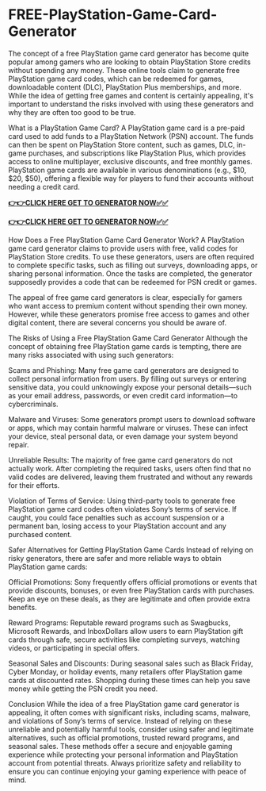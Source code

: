 # FREE-PlayStation-Game-Card-Generator

The concept of a free PlayStation game card generator has become quite popular among gamers who are looking to obtain PlayStation Store credits without spending any money. These online tools claim to generate free PlayStation game card codes, which can be redeemed for games, downloadable content (DLC), PlayStation Plus memberships, and more. While the idea of getting free games and content is certainly appealing, it's important to understand the risks involved with using these generators and why they are often too good to be true.

What is a PlayStation Game Card?
A PlayStation game card is a pre-paid card used to add funds to a PlayStation Network (PSN) account. The funds can then be spent on PlayStation Store content, such as games, DLC, in-game purchases, and subscriptions like PlayStation Plus, which provides access to online multiplayer, exclusive discounts, and free monthly games. PlayStation game cards are available in various denominations (e.g., $10, $20, $50), offering a flexible way for players to fund their accounts without needing a credit card.

[**👉👉CLICK HERE GET TO GENERATOR NOW✅✅**](https://free24.raj-solution.com/free-psn-gift-card/)

[**👉👉CLICK HERE GET TO GENERATOR NOW✅✅**](https://free24.raj-solution.com/free-psn-gift-card/)

How Does a Free PlayStation Game Card Generator Work?
A PlayStation game card generator claims to provide users with free, valid codes for PlayStation Store credits. To use these generators, users are often required to complete specific tasks, such as filling out surveys, downloading apps, or sharing personal information. Once the tasks are completed, the generator supposedly provides a code that can be redeemed for PSN credit or games.

The appeal of free game card generators is clear, especially for gamers who want access to premium content without spending their own money. However, while these generators promise free access to games and other digital content, there are several concerns you should be aware of.

The Risks of Using a Free PlayStation Game Card Generator
Although the concept of obtaining free PlayStation game cards is tempting, there are many risks associated with using such generators:

Scams and Phishing: Many free game card generators are designed to collect personal information from users. By filling out surveys or entering sensitive data, you could unknowingly expose your personal details—such as your email address, passwords, or even credit card information—to cybercriminals.

Malware and Viruses: Some generators prompt users to download software or apps, which may contain harmful malware or viruses. These can infect your device, steal personal data, or even damage your system beyond repair.

Unreliable Results: The majority of free game card generators do not actually work. After completing the required tasks, users often find that no valid codes are delivered, leaving them frustrated and without any rewards for their efforts.

Violation of Terms of Service: Using third-party tools to generate free PlayStation game card codes often violates Sony’s terms of service. If caught, you could face penalties such as account suspension or a permanent ban, losing access to your PlayStation account and any purchased content.

Safer Alternatives for Getting PlayStation Game Cards
Instead of relying on risky generators, there are safer and more reliable ways to obtain PlayStation game cards:

Official Promotions: Sony frequently offers official promotions or events that provide discounts, bonuses, or even free PlayStation cards with purchases. Keep an eye on these deals, as they are legitimate and often provide extra benefits.

Reward Programs: Reputable reward programs such as Swagbucks, Microsoft Rewards, and InboxDollars allow users to earn PlayStation gift cards through safe, secure activities like completing surveys, watching videos, or participating in special offers.

Seasonal Sales and Discounts: During seasonal sales such as Black Friday, Cyber Monday, or holiday events, many retailers offer PlayStation game cards at discounted rates. Shopping during these times can help you save money while getting the PSN credit you need.

Conclusion
While the idea of a free PlayStation game card generator is appealing, it often comes with significant risks, including scams, malware, and violations of Sony’s terms of service. Instead of relying on these unreliable and potentially harmful tools, consider using safer and legitimate alternatives, such as official promotions, trusted reward programs, and seasonal sales. These methods offer a secure and enjoyable gaming experience while protecting your personal information and PlayStation account from potential threats. Always prioritize safety and reliability to ensure you can continue enjoying your gaming experience with peace of mind.

